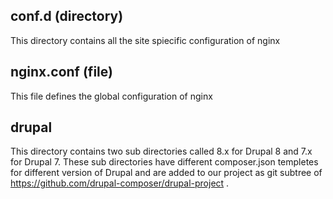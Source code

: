 conf.d (directory)
--------
This directory contains all the site spiecific configuration of nginx 

nginx.conf (file)
--------
This file defines the global configuration of nginx

drupal
---------
This directory contains two sub directories called 8.x for Drupal 8 and 7.x for Drupal 7. These sub directories have different composer.json templetes for different version of Drupal and are added to our project as git subtree of https://github.com/drupal-composer/drupal-project .
